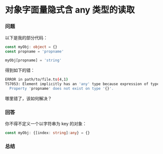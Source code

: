 对象字面量隐式含 any 类型的读取
===========================

### 问题

以下是我的部分代码：

```typescript
const myObj: object = {}
const propname = 'propname'

myObj[propname] = 'string'
```

得到如下的错：

```bash
ERROR in path/to/file.ts(4,1)
TS7053: Element implicitly has an 'any' type because expression of type '"propname"' can't be used to index type '{}'.
  Property 'propname' does not exist on type '{}'.
```

哪里错了，该如何解决？

### 回答

你不得不定义一个以字符串为 key 的对象：

```typescript
const myObj: {[index: string]:any} = {}
```

### 总结